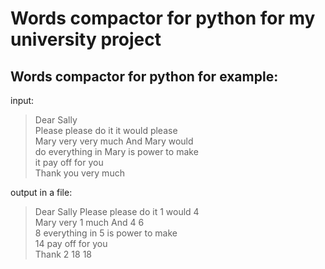 # Words compactor for python for my university project
## Words compactor for python for example:  
input:  
>Dear Sally  
Please please do it it would please  
Mary very very much And Mary would  
do everything in Mary is power to make  
it pay off for you  
Thank you very much  

output in a file:    
>Dear Sally 
Please please do it 1 would 4   
Mary very 1 much And 4 6   
8 everything in 5 is power to make   
14 pay off for you   
Thank 2 18 18   
